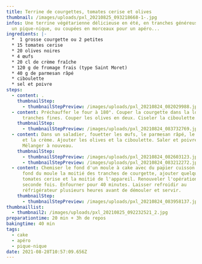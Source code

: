 ```yaml
---
title: Terrine de courgettes, tomates cerise et olives
thumbnail: /images/uploads/pxl_20210825_093218668-1-.jpg
infos: Une terrine végétarienne délicieuse en été, en tranches généreuses pour
  un pique-nique, ou coupées en morceaux pour un apéro...
ingredients: |-
  *  1 grosse courgette ou 2 petites
  * 15 tomates cerise
  * 20 olives noires 
  * 4 œufs
  * 20 cl de crème fraîche
  * 120 g de fromage frais (type Saint Moret)
  * 40 g de parmesan râpé
  * ciboulette
  * sel et poivre
steps:
  - content: .
    thumbnailStep:
      - thumbnailStepPreview: /images/uploads/pxl_20210824_082029988.jpg
  - content: Préchauffer le four à 180°. Couper la courgette dans la longueur en
      tranches fines. Couper les olives en deux. Ciseler la ciboulette.
    thumbnailStep:
      - thumbnailStepPreview: /images/uploads/pxl_20210824_083732769.jpg
  - content: Dans un saladier, fouetter les œufs, le parmesan râpé, le fromage frais
      et la crème. Ajouter les olives et la ciboulette. Saler et poivrer.
      Mélanger à nouveau.
    thumbnailStep:
      - thumbnailStepPreview: /images/uploads/pxl_20210824_082603123.jpg
      - thumbnailStepPreview: /images/uploads/pxl_20210824_083212272.jpg
  - content: Chemiser le fond d'un moule à cake avec du papier cuisson. Tapisser le
      fond du moule la moitié des tranches de courgette, ajouter quelques
      tomates cerise et la moitié de l'appareil. Renouveler l'opération une
      seconde fois. Enfourner pour 40 minutes. Laisser refroidir au
      réfrigérateur plusieurs heures avant de démouler et servir.
    thumbnailStep:
      - thumbnailStepPreview: /images/uploads/pxl_20210824_083958137.jpg
thumbnaillist:
  - thumbnail2: /images/uploads/pxl_20210825_092232521_2.jpg
preparationtime: 20 min + 3h de repos
bakingtime: 40 min
tags:
  - cake
  - apéro
  - pique-nique
date: 2021-08-28T10:57:09.656Z
---
```


